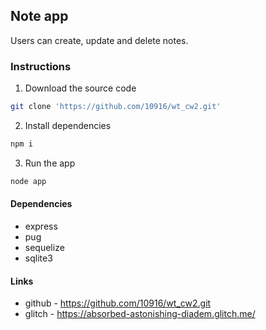 ## Note app
Users can create, update and delete notes.

### Instructions
1. Download the source code
``` bash
git clone 'https://github.com/10916/wt_cw2.git'
```
2. Install dependencies
``` bash
npm i 
```
3. Run the app
``` bash 
node app
```

#### Dependencies
- express 
- pug 
- sequelize 
- sqlite3

#### Links
* github - https://github.com/10916/wt_cw2.git
* glitch - https://absorbed-astonishing-diadem.glitch.me/
 